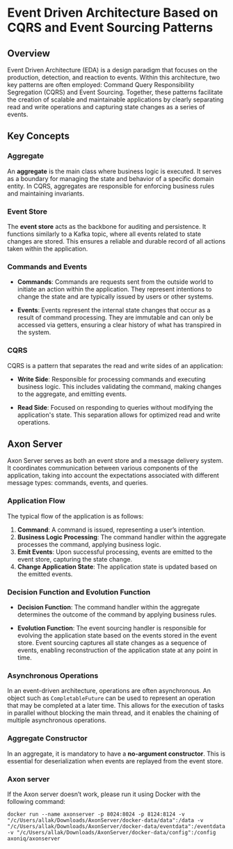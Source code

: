 # Event Driven Architecture Based on CQRS and Event Sourcing Patterns

## Overview

Event Driven Architecture (EDA) is a design paradigm that focuses on the production, detection, and reaction to events. Within this architecture, two key patterns are often employed: Command Query Responsibility Segregation (CQRS) and Event Sourcing. Together, these patterns facilitate the creation of scalable and maintainable applications by clearly separating read and write operations and capturing state changes as a series of events.

## Key Concepts

### Aggregate

An **aggregate** is the main class where business logic is executed. It serves as a boundary for managing the state and behavior of a specific domain entity. In CQRS, aggregates are responsible for enforcing business rules and maintaining invariants.

### Event Store

The **event store** acts as the backbone for auditing and persistence. It functions similarly to a Kafka topic, where all events related to state changes are stored. This ensures a reliable and durable record of all actions taken within the application.

### Commands and Events

- **Commands**: Commands are requests sent from the outside world to initiate an action within the application. They represent intentions to change the state and are typically issued by users or other systems.

- **Events**: Events represent the internal state changes that occur as a result of command processing. They are immutable and can only be accessed via getters, ensuring a clear history of what has transpired in the system.

### CQRS

CQRS is a pattern that separates the read and write sides of an application:

- **Write Side**: Responsible for processing commands and executing business logic. This includes validating the command, making changes to the aggregate, and emitting events.

- **Read Side**: Focused on responding to queries without modifying the application's state. This separation allows for optimized read and write operations.

## Axon Server

Axon Server serves as both an event store and a message delivery system. It coordinates communication between various components of the application, taking into account the expectations associated with different message types: commands, events, and queries.

### Application Flow

The typical flow of the application is as follows:

1. **Command**: A command is issued, representing a user’s intention.
2. **Business Logic Processing**: The command handler within the aggregate processes the command, applying business logic.
3. **Emit Events**: Upon successful processing, events are emitted to the event store, capturing the state change.
4. **Change Application State**: The application state is updated based on the emitted events.

### Decision Function and Evolution Function

- **Decision Function**: The command handler within the aggregate determines the outcome of the command by applying business rules.
  
- **Evolution Function**: The event sourcing handler is responsible for evolving the application state based on the events stored in the event store. Event sourcing captures all state changes as a sequence of events, enabling reconstruction of the application state at any point in time.

### Asynchronous Operations

In an event-driven architecture, operations are often asynchronous. An object such as `CompletableFuture` can be used to represent an operation that may be completed at a later time. This allows for the execution of tasks in parallel without blocking the main thread, and it enables the chaining of multiple asynchronous operations.

### Aggregate Constructor

In an aggregate, it is mandatory to have a **no-argument constructor**. This is essential for deserialization when events are replayed from the event store.

### Axon server
If the Axon server doesn’t work, please run it using Docker with the following command:
```
docker run --name axonserver -p 8024:8024 -p 8124:8124 -v "/c/Users/allak/Downloads/AxonServer/docker-data/data":/data -v "/c/Users/allak/Downloads/AxonServer/docker-data/eventdata":/eventdata -v "/c/Users/allak/Downloads/AxonServer/docker-data/config":/config axoniq/axonserver
```

